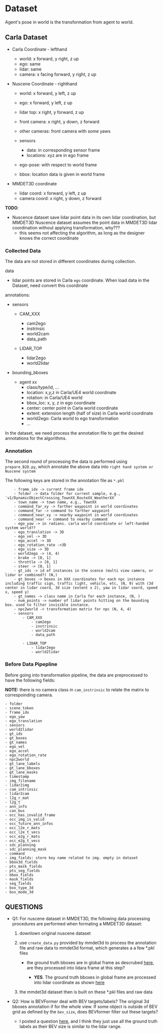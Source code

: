 # Dataset
Agent's pose in world is the transformation from agent to world.

## Carla Dataset
- Carla Coordinate - lefthand
    - world: x forward, y right, z up
    - ego: same
    - lidar: same
    - camera: x facing forward, y right, z up
- Nuscene Coordinate - righthand
    - world: x forward, y left, z up
    - ego: x forward, y left, z up
    - lidar top: x right, y forward, z up
    - front camera: x right, y down, z forward
    - other cameras: front camera with some yaws
    - sensors 
        - data: in corresponding sensor frame
        - locations: xyz are in ego frame

    - ego-pose: with respect to world frame
    - bbox: location data is given in world frame

- MMDET3D coordinate
    - lidar coord: x forward, y left, z up
    - camera coord: x right, y down, z forward

**TODO**:
- Nuscence dataset save lidar point data in its own lidar coordination, but MMDET3D Nuscence dataset assumes the point data in MMDET3D lidar coordination without applying transformation, why??? 
    - this seems not affecting the algorithm, as long as the designer knows the correct coordinate

### Collected Data

The data are not stored in different coordinates during collection.

data
- lidar points are stored in Carla `ego` coordinate. When load data in the Dataset, need convert this coordinate

annotations:
- sensors
    - CAM_XXX
        - cam2ego
        - instrinsic
        - world2cam
        - data_path

    - LIDAR_TOP
        - lidar2ego
        - world2lidar

- bounding_bboxes
    - agent xx
        - class/type/id, ...
        - location: x,y,z in Carla/UE4 world coordinate
        - rotation: in Carla/UE4 world
        - bbox_loc: x, y, z in ego coordinate
        - center: center point in Carla world coordinate
        - extent: extension length (half of size) in Carla world coordinate
        - world2ego: Carla world to ego transformation
        - ...

In the dataset, we need process the annotation file to get the desired annotations for the algorithms.

### Annotation 
The second round of processing the data is performed using `prepare_B2D.py`, which annotate the above data into `right hand system or Nuscene system`


The following keys are stored in the annotation file as `*.pkl`
```
    - frame_idx -> current frame idx
    - folder -> data folder for current sample, e.g., `v1/DynamicObjectCrossing_TownXX_RouteXX_WeatherXX`
    - town_name -> town name, e.g., TownXX
    - command_far_xy -> farther waypoint in world coordinates
    - command_far -> command to farther waypoint
    - command_near_xy -> nearby waypoint in world coordinates
    - command_near -> command to nearby command
    - ego_yaw -> in radians. carla world coordinate or left-handed system world??
    - ego_translation -> 3D
    - ego_vel -> 3D
    - ego_accel -> 3D
    - ego_rotation_rate ->3D
    - ego_size -> 3D
    - world2ego -> (4, 4)
    - brake -> [0, 1]
    - throttle -> [0, 1]
    - steer -> [0, 1]
    - gt_ids -> id of instances in the scence (multi view camera, or lidar or combined?) (N,)
    - gt_boxes -> boxes in XXX coordinates for each npc instance including traffic sign, traffic light, vehicle, etc, (N, 9) with (3d center in lidar coord, 3d size (extent x 2), yaw in lidar coord, speed x, speed y)
    - gt_names -> class name in Carla for each instance, (N, )
    - num_points -> number of lidar points hitting on the bounding box. used to filter invisible instance.
    - npc2world -> transformation matrix for npc (N, 4, 4)
    - sensors
        - CAM_XXX
            - cam2ego
            - instrinsic
            - world2cam
            - data_path

        - LIDAR_TOP
            - lidar2ego
            - world2lidar
```



### Before Data Pipepline
Before going into transformation pipeline, the data are preprocessed to have the following fields:

**NOTE:** there is no camera class in `cam_instrinsic` to relate the matrix to correspoinding camera.

```
- folder
- scene_token 
- frame_idx
- ego_yaw 
- ego_translation
- sensors
- world2lidar
- gt_ids
- gt_boxes 
- gt_names
- ego_vel
- ego_accel
- ego_rotation_rate
- npc2world
- gt_lane_labels
- gt_lane_bboxes
- gt_lane_masks
- timestamp
- img_filename
- lidar2img
- cam_intrinsic
- lidar2cam
- l2g_r_mat
- l2g_t
- ann_info
- can_bus
- occ_has_invalid_frame
- occ_img_is_valid
- occ_future_ann_infos
- occ_l2e_r_mats
- occ_l2e_t_vecs
- occ_e2g_r_mats
- occ_e2g_t_vecs
- sdc_planning
- sdc_planning_mask
- command
- img_fields: store key name related to img. empty in dataset
- bbox3d_fields
- pts_mask_fields
- pts_seg_fields
- bbox_fields
- mask_fields
- seg_fields
- box_type_3d
- box_mode_3d
```



## QUESTIONS

- Q1: For nuscene dataset in MMDET3D, the following data processing procedures are performed when formating a MMDET3D dataset:
    1. downlown original nuscene dataset
    2. use `create_data.py` provided by mmdet3d to process the annotation file and raw data to mmdet3d format, which generates a a few *.pkl files
        - the ground truth bboxes are in global frame as descrubed [here](https://github.com/nutonomy/nuscenes-devkit/tree/master/python-sdk/nuscenes/eval/detection), are they processed into lidara frame at this step?
    
            - **YES**. The ground truth bboxes in global frame are processed into lidar coordinate as shown [here](https://github.com/open-mmlab/mmdetection3d/blob/fe25f7a51d36e3702f961e198894580d83c4387b/tools/dataset_converters/nuscenes_converter.py#L174) 

    3. the mmdet3d dataset then is built on these *.pkl files and raw data


- Q2: How is BEVFormer deal with BEV targets/labels? The original 3d bboxes annotation if for the whole view. If some object is outside of BEV grid as defined by the `bev_size`, does BEVformer filter out these targets?
    - I posted a question [here](https://github.com/fundamentalvision/BEVFormer/issues/275), and I think they just use all the ground truth labels as their BEV size is similar to the lidar range.